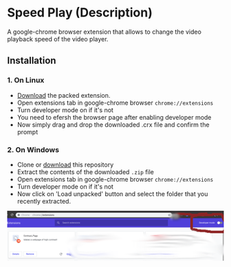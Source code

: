 # Speed Play (Description)
A google-chrome browser extension that allows to change the video playback speed of the video player.

## Installation
### 1. On Linux
- [Download](https://github.com/Ujjwal0501/playSpeed/raw/master/dist/playSpeed.crx) the packed extension.
- Open extensions tab in google-chrome browser `chrome://extensions`
- Turn developer mode on if it's not
- You need to efersh the browser page after enabling developer mode
- Now simply drag and drop the downloaded .crx file and confirm the prompt

### 2. On Windows
- Clone or [download](https://github.com/Ujjwal0501/playSpeed/archive/master.zip) this repository
- Extract the contents of the downloaded `.zip` file
- Open extensions tab in google-chrome browser `chrome://extensions`
- Turn developer mode on if it's not
- Now click on 'Load unpacked' button and select the folder that you recently extracted.


![Developer Mode](dev_mode.png)
